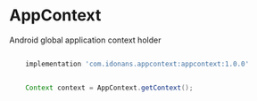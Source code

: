 # AppContext
Android global application context holder

```groovy

    implementation 'com.idonans.appcontext:appcontext:1.0.0'

```

```java

    Context context = AppContext.getContext();

```